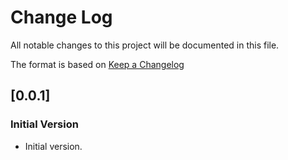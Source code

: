 # Change Log

All notable changes to this project will be documented in this file.

The format is based on [Keep a Changelog](http://keepachangelog.com/)

## [0.0.1]
### Initial Version

 - Initial version.